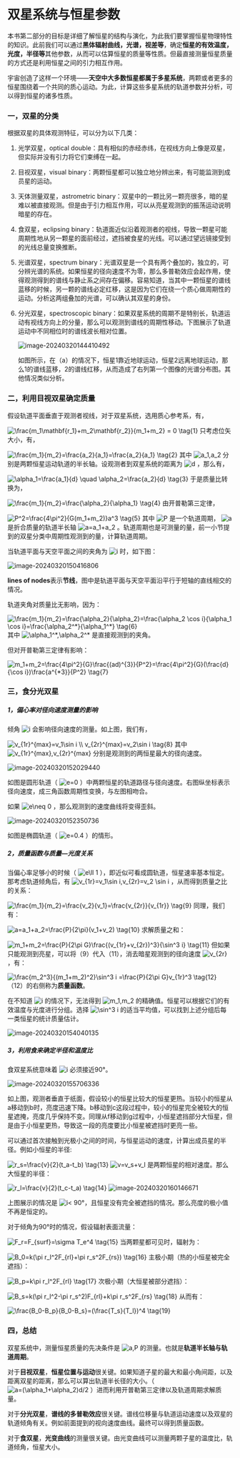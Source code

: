 # 双星系统与恒星参数

本书第二部分的目标是详细了解恒星的结构与演化，为此我们要掌握恒星物理特性的知识。此前我们可以通过**黑体辐射曲线，光谱，视差等**，确定**恒星的有效温度，光度，半径等**其他参数，从而可以估算恒星的质量等性质。但最直接测量恒星质量的方式还是利用恒星之间的引力相互作用。

宇宙创造了这样一个环境——**天空中大多数恒星都属于多星系统**，两颗或者更多的恒星围绕着一个共同的质心运动。为此，计算这些多星系统的轨道参数并分析，可以得到恒星的诸多性质。

### 一，双星的分类

根据双星的具体观测特征，可以分为以下几类：

1. 光学双星，optical double：具有相似的赤经赤纬，在视线方向上像是双星，但实际并没有引力将它们束缚在一起。

2. 目视双星，visual binary：两颗恒星都可以独立地分辨出来，有可能监测到成员星的运动。

3. 天体测量双星，astrometric binary：双星中的一颗比另一颗亮很多，暗的星难以被直接观测。但是由于引力相互作用，可以从亮星观测到的振荡运动说明暗星的存在。

4. 食双星，eclipsing binary：轨道面近似沿着观测者的视线，导致一颗星可能周期性地从另一颗星的面前经过，遮挡被食星的光线。可以通过望远镜接受到的光线总量变换推断。

5. 光谱双星，spectrum binary：光谱双星是一个具有两个叠加的，独立的，可分辨光谱的系统。如果恒星的径向速度不为零，那么多普勒效应会起作用，使得观测得到的谱线与静止系之间存在偏移。容易知道，当其中一颗恒星的谱线蓝移的时候，另一颗的谱线必定红移，这是因为它们在绕一个质心做周期性的运动。分析这两组叠加的光谱，可以确认其双星的身份。

6. 分光双星，spectroscopic binary：如果双星系统的周期不是特别长，轨道运动有视线方向上的分量，那么可以观测到谱线的周期性移动。下图展示了轨道运动中不同相位时的谱线波长相对位置。

   ![image-20240320144410492](https://raw.githubusercontent.com/Daihuoo/Markdown4Zhihu/master/Data/双星系统与恒星参数/双线分光双星谱线的周期性移动.png)

   如图所示，在（a）的情况下，恒星1靠近地球运动，恒星2远离地球运动，那么1的谱线蓝移，2的谱线红移，从而造成了右列第一个图像的光谱分布图。其他情况类似分析。



### 二，利用目视双星确定质量

假设轨道平面垂直于观测者视线，对于双星系统，选用质心参考系，有，

<img src="https://www.zhihu.com/equation?tex=\frac{m_1\mathbf{r_1}+m_2\mathbf{r_2}}{m_1+m_2} = 0
\tag{1}
" alt="\frac{m_1\mathbf{r_1}+m_2\mathbf{r_2}}{m_1+m_2} = 0
\tag{1}
" class="ee_img tr_noresize" eeimg="1">
只考虑位矢大小，有，

<img src="https://www.zhihu.com/equation?tex=\frac{m_1}{m_2}=\frac{a_2}{a_1}=\frac{a_2}{a_1}
\tag{2}
" alt="\frac{m_1}{m_2}=\frac{a_2}{a_1}=\frac{a_2}{a_1}
\tag{2}
" class="ee_img tr_noresize" eeimg="1">
其中 <img src="https://www.zhihu.com/equation?tex=a_1,a_2" alt="a_1,a_2" class="ee_img tr_noresize" eeimg="1"> 分别是两颗恒星运动轨道的半长轴。设观测者到双星系统的距离为 <img src="https://www.zhihu.com/equation?tex=d" alt="d" class="ee_img tr_noresize" eeimg="1"> ，那么有，

<img src="https://www.zhihu.com/equation?tex=\alpha_1=\frac{a_1}{d} \quad \alpha_2=\frac{a_2}{d}
\tag{3}
" alt="\alpha_1=\frac{a_1}{d} \quad \alpha_2=\frac{a_2}{d}
\tag{3}
" class="ee_img tr_noresize" eeimg="1">
于是质量比转换为，

<img src="https://www.zhihu.com/equation?tex=\frac{m_1}{m_2}=\frac{\alpha_2}{\alpha_1}
\tag{4}
" alt="\frac{m_1}{m_2}=\frac{\alpha_2}{\alpha_1}
\tag{4}
" class="ee_img tr_noresize" eeimg="1">
由开普勒第三定律，

<img src="https://www.zhihu.com/equation?tex=P^2=\frac{4\pi^2}{G(m_1+m_2)}a^3
\tag{5}
" alt="P^2=\frac{4\pi^2}{G(m_1+m_2)}a^3
\tag{5}
" class="ee_img tr_noresize" eeimg="1">
其中 <img src="https://www.zhihu.com/equation?tex=P" alt="P" class="ee_img tr_noresize" eeimg="1"> 是一个轨道周期， <img src="https://www.zhihu.com/equation?tex=a" alt="a" class="ee_img tr_noresize" eeimg="1"> 是折合质量的轨道半长轴 <img src="https://www.zhihu.com/equation?tex=a=a_1+a_2" alt="a=a_1+a_2" class="ee_img tr_noresize" eeimg="1"> 。轨道周期也是可测量的量，前一小节提到的双星分类中周期性观测到的量，计算轨道周期。

当轨道平面与天空平面之间的夹角为 <img src="https://www.zhihu.com/equation?tex=i" alt="i" class="ee_img tr_noresize" eeimg="1"> 时，如下图：

![image-20240320150416806](https://raw.githubusercontent.com/Daihuoo/Markdown4Zhihu/master/Data/双星系统与恒星参数/真实椭圆轨道投影到天空平面.png)

**lines of nodes**表示**节线**，图中是轨道平面与天空平面沿平行于短轴的直线相交的情况。

轨道夹角对质量比无影响，因为：

<img src="https://www.zhihu.com/equation?tex=\frac{m_1}{m_2}=\frac{\alpha_2}{\alpha_2}=\frac{\alpha_2 \cos i}{\alpha_1 \cos i}=\frac{\alpha_2^*}{\alpha_1^*}
\tag{6}
" alt="\frac{m_1}{m_2}=\frac{\alpha_2}{\alpha_2}=\frac{\alpha_2 \cos i}{\alpha_1 \cos i}=\frac{\alpha_2^*}{\alpha_1^*}
\tag{6}
" class="ee_img tr_noresize" eeimg="1">
其中 <img src="https://www.zhihu.com/equation?tex=\alpha_1^*,\alpha_2^*" alt="\alpha_1^*,\alpha_2^*" class="ee_img tr_noresize" eeimg="1"> 是直接观测到的夹角。

但对开普勒第三定律有影响：

<img src="https://www.zhihu.com/equation?tex=m_1+m_2=\frac{4\pi^2}{G}\frac{(ad)^{3}}{P^2}=\frac{4\pi^2}{G}(\frac{d}{\cos i})\frac{a^{*3}}{P^2}
\tag{7}
" alt="m_1+m_2=\frac{4\pi^2}{G}\frac{(ad)^{3}}{P^2}=\frac{4\pi^2}{G}(\frac{d}{\cos i})\frac{a^{*3}}{P^2}
\tag{7}
" class="ee_img tr_noresize" eeimg="1">

### 三，食分光双星

##### 1，偏心率对径向速度测量的影响

倾角 <img src="https://www.zhihu.com/equation?tex=i" alt="i" class="ee_img tr_noresize" eeimg="1"> 会影响径向速度的测量。如上图，我们有，

<img src="https://www.zhihu.com/equation?tex=v_{1r}^{max}=v_1\sin i \\
v_{2r}^{max}=v_2\sin i
\tag{8}
" alt="v_{1r}^{max}=v_1\sin i \\
v_{2r}^{max}=v_2\sin i
\tag{8}
" class="ee_img tr_noresize" eeimg="1">
其中 <img src="https://www.zhihu.com/equation?tex=v_{1r}^{max},v_{2r}^{max}" alt="v_{1r}^{max},v_{2r}^{max}" class="ee_img tr_noresize" eeimg="1"> 分别是观测到的两恒星最大的径向速度。

![image-20240320152029440](https://raw.githubusercontent.com/Daihuoo/Markdown4Zhihu/master/Data/双星系统与恒星参数/圆形轨道.png)

如图是圆形轨道（ <img src="https://www.zhihu.com/equation?tex=e=0" alt="e=0" class="ee_img tr_noresize" eeimg="1"> ）中两颗恒星的轨道路径与径向速度。右图纵坐标表示径向速度，成三角函数周期性变换，与左图相吻合。

如果 <img src="https://www.zhihu.com/equation?tex=e\neq 0" alt="e\neq 0" class="ee_img tr_noresize" eeimg="1"> ，那么观测到的速度曲线将变得歪斜。

![image-20240320152350736](https://raw.githubusercontent.com/Daihuoo/Markdown4Zhihu/master/Data/双星系统与恒星参数/椭圆轨道.png)

如图是椭圆轨道（ <img src="https://www.zhihu.com/equation?tex=e=0.4" alt="e=0.4" class="ee_img tr_noresize" eeimg="1"> ）的情形。

##### 2，质量函数与质量—光度关系

当偏心率足够小的时候（ <img src="https://www.zhihu.com/equation?tex=e\ll 1" alt="e\ll 1" class="ee_img tr_noresize" eeimg="1"> ），即近似可看成圆轨道，恒星速率基本恒定。那考虑轨道倾角后，有 <img src="https://www.zhihu.com/equation?tex=v_{1r}=v_1\sin i,v_{2r}=v_2 \sin i" alt="v_{1r}=v_1\sin i,v_{2r}=v_2 \sin i" class="ee_img tr_noresize" eeimg="1"> ，从而得到质量之比的关系：

<img src="https://www.zhihu.com/equation?tex=\frac{m_1}{m_2}=\frac{v_2}{v_1}=\frac{v_{2r}}{v_{1r}}
\tag{9}
" alt="\frac{m_1}{m_2}=\frac{v_2}{v_1}=\frac{v_{2r}}{v_{1r}}
\tag{9}
" class="ee_img tr_noresize" eeimg="1">
同理，我们有：

<img src="https://www.zhihu.com/equation?tex=a=a_1+a_2=\frac{P}{2\pi}(v_1+v_2)
\tag{10}
" alt="a=a_1+a_2=\frac{P}{2\pi}(v_1+v_2)
\tag{10}
" class="ee_img tr_noresize" eeimg="1">
求解质量之和：

<img src="https://www.zhihu.com/equation?tex=m_1+m_2=\frac{P}{2\pi G}\frac{(v_{1r}+v_{2r})^3}{\sin^3 i}
\tag{11}
" alt="m_1+m_2=\frac{P}{2\pi G}\frac{(v_{1r}+v_{2r})^3}{\sin^3 i}
\tag{11}
" class="ee_img tr_noresize" eeimg="1">
但如果只能观测到亮星，可以将（9）代入（11），消去暗星观测到的径向速度 <img src="https://www.zhihu.com/equation?tex=v_{2r}" alt="v_{2r}" class="ee_img tr_noresize" eeimg="1"> ，有：

<img src="https://www.zhihu.com/equation?tex=\frac{m_2^3}{(m_1+m_2)^2}\sin^3 i =\frac{P}{2\pi G}v_{1r}^3
\tag{12}
" alt="\frac{m_2^3}{(m_1+m_2)^2}\sin^3 i =\frac{P}{2\pi G}v_{1r}^3
\tag{12}
" class="ee_img tr_noresize" eeimg="1">
（12）的右侧称为**质量函数**。

在不知道 <img src="https://www.zhihu.com/equation?tex=i" alt="i" class="ee_img tr_noresize" eeimg="1"> 的情况下，无法得到 <img src="https://www.zhihu.com/equation?tex=m_1,m_2" alt="m_1,m_2" class="ee_img tr_noresize" eeimg="1"> 的精确值。恒星可以根据它们的有效温度与光度进行分组。选择 <img src="https://www.zhihu.com/equation?tex=\sin^3 i" alt="\sin^3 i" class="ee_img tr_noresize" eeimg="1"> 的适当平均值，可以找到上述分组后每一类恒星的统计质量估计。

![image-20240320154040135](https://raw.githubusercontent.com/Daihuoo/Markdown4Zhihu/master/Data/双星系统与恒星参数/质量—光度关系图.png)

##### 3，利用食来确定半径和温度比

食双星系统意味着 <img src="https://www.zhihu.com/equation?tex=i" alt="i" class="ee_img tr_noresize" eeimg="1"> 必须接近90°。

![image-20240320155706336](https://raw.githubusercontent.com/Daihuoo/Markdown4Zhihu/master/Data/双星系统与恒星参数/倾角为90°时的光变曲线.png)

如上图，观测者垂直于纸面，假设较小的恒星比较大的恒星更热。当较小的恒星从a移动到b时，亮度迅速下降。b移动到c这段过程中，较小的恒星完全被较大的恒星遮掩，亮度几乎保持不变。同理从f移动到g过程中，小恒星遮挡部分大恒星，但是由于小恒星更热，导致这一段的亮度要比小恒星被遮挡时更亮一些。

可以通过首次接触到光极小之间的时间，与恒星运动的速度，计算出成员星的半径。例如小恒星的半径:

<img src="https://www.zhihu.com/equation?tex=r_s=\frac{v}{2}(t_a-t_b)
\tag{13}
" alt="r_s=\frac{v}{2}(t_a-t_b)
\tag{13}
" class="ee_img tr_noresize" eeimg="1">
 <img src="https://www.zhihu.com/equation?tex=v=v_s+v_l" alt="v=v_s+v_l" class="ee_img tr_noresize" eeimg="1"> 是两颗恒星的相对速度。那么大恒星的半径：

<img src="https://www.zhihu.com/equation?tex=r_l=\frac{v}{2}(t_c-t_a)
\tag{14}
" alt="r_l=\frac{v}{2}(t_c-t_a)
\tag{14}
" class="ee_img tr_noresize" eeimg="1">
![image-20240320160146671](https://raw.githubusercontent.com/Daihuoo/Markdown4Zhihu/master/Data/双星系统与恒星参数/部分食双星的光变曲线.png)

上图展示的情况是 <img src="https://www.zhihu.com/equation?tex=i<" alt="i<" class="ee_img tr_noresize" eeimg="1"> 90°，且恒星没有完全被遮挡的情况。那么亮度的极小值不再是恒定的。

对于倾角为90°时的情况，假设辐射表面流量：

<img src="https://www.zhihu.com/equation?tex=F_r=F_{surf}=\sigma T_e^4
\tag{15}
" alt="F_r=F_{surf}=\sigma T_e^4
\tag{15}
" class="ee_img tr_noresize" eeimg="1">
当两颗星都可见时，辐射为：

<img src="https://www.zhihu.com/equation?tex=B_0=k(\pi r_l^2F_{rl}+\pi r_s^2F_{rs})
\tag{16}
" alt="B_0=k(\pi r_l^2F_{rl}+\pi r_s^2F_{rs})
\tag{16}
" class="ee_img tr_noresize" eeimg="1">
主极小期（热的小恒星被完全遮挡）：

<img src="https://www.zhihu.com/equation?tex=B_p=k\pi r_l^2F_{rl}
\tag{17}
" alt="B_p=k\pi r_l^2F_{rl}
\tag{17}
" class="ee_img tr_noresize" eeimg="1">
次极小期（大恒星被部分遮挡）：

<img src="https://www.zhihu.com/equation?tex=B_s=k(\pi r_l^2-\pi r_s^2)F_{rl}+k\pi r_s^2F_{rs}
\tag{18}
" alt="B_s=k(\pi r_l^2-\pi r_s^2)F_{rl}+k\pi r_s^2F_{rs}
\tag{18}
" class="ee_img tr_noresize" eeimg="1">
从而有：

<img src="https://www.zhihu.com/equation?tex=\frac{B_0-B_p}{B_0-B_s}=(\frac{T_s}{T_l})^4
\tag{19}
" alt="\frac{B_0-B_p}{B_0-B_s}=(\frac{T_s}{T_l})^4
\tag{19}
" class="ee_img tr_noresize" eeimg="1">

### 四，总结

双星系统中，测量恒星质量的先决条件是 <img src="https://www.zhihu.com/equation?tex=a,P" alt="a,P" class="ee_img tr_noresize" eeimg="1"> 的测量。也就是**轨道半长轴与轨道周期**。

对于**目视双星**，**恒星位置与运动**很关键。如果知道子星的最大和最小角间距，以及距离双星的距离，那么可以算出轨道半长径的大小。（ <img src="https://www.zhihu.com/equation?tex=a=(\alpha_1+\alpha_2)d/2" alt="a=(\alpha_1+\alpha_2)d/2" class="ee_img tr_noresize" eeimg="1"> ）进而利用开普勒第三定律以及轨道周期求解质量。

对于**分光双星**，**谱线的多普勒效应**很关键。谱线位移量与轨道运动速度以及双星的轨道倾角有关。例如前面提到的视向速度曲线。最终可以得到质量函数。

对于**食双星**，**光变曲线**的测量很关键。由光变曲线可以测量两颗子星的温度比，轨道倾角，恒星大小。

